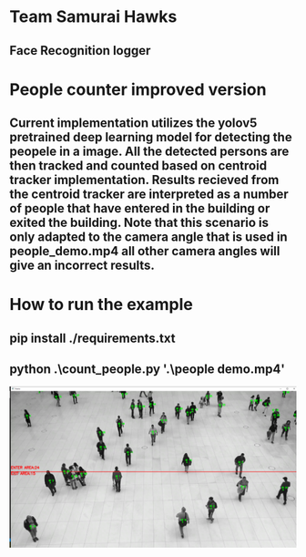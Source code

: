 # Team Samurai Hawks
## Face Recognition logger
#
# People counter improved version
## Current implementation utilizes the yolov5 pretrained deep learning model for detecting the peopele in a image. All the detected persons are then tracked and counted based on centroid tracker implementation. Results recieved from the centroid tracker are interpreted as a number of people that have entered in the building or exited the building. Note that this scenario is only adapted to the camera angle that is used in people_demo.mp4 all other camera angles will give an incorrect results.

#
# How to run the example
## pip install ./requirements.txt
## python .\count_people.py '.\people demo.mp4'

![alt text](preview.png "Example of interpreted results")